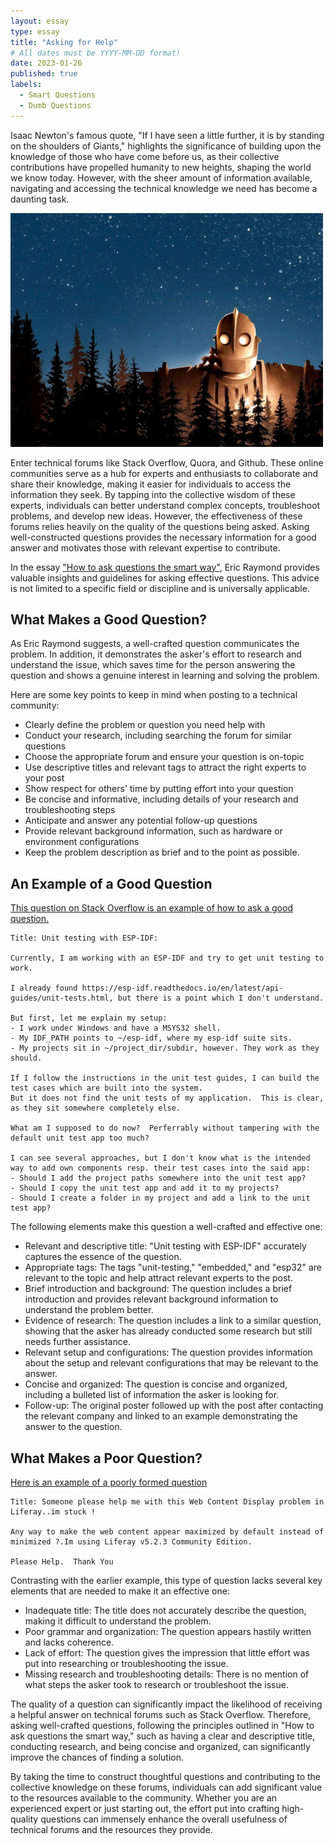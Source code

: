 ```yaml
---
layout: essay
type: essay
title: "Asking for Help"
# All dates must be YYYY-MM-DD format!
date: 2023-01-26
published: true
labels:
  - Smart Questions
  - Dumb Questions
---
```


Isaac Newton's famous quote, "If I have seen a little further, it is by standing on the shoulders of Giants," highlights the significance of building upon the knowledge of those who have come before us, as their collective contributions have propelled humanity to new heights, shaping the world we know today.  However, with the sheer amount of information available, navigating and accessing the technical knowledge we need has become a daunting task.

<img width="500" class="float-end pe-4" src="/img/essayPics/ironGiant.jpg" alt="Standing on the shoulders of giants">

Enter technical forums like Stack Overflow, Quora, and Github.  These online communities serve as a hub for experts and enthusiasts to collaborate and share their knowledge, making it easier for individuals to access the information they seek.  By tapping into the collective wisdom of these experts, individuals can better understand complex concepts, troubleshoot problems, and develop new ideas.  However, the effectiveness of these forums relies heavily on the quality of the questions being asked.  Asking well-constructed questions provides the necessary information for a good answer and motivates those with relevant expertise to contribute.

In the essay ["How to ask questions the smart way"](https://www.catb.org/esr/faqs/smart-questions.html), Eric Raymond provides valuable insights and guidelines for asking effective questions.  This advice is not limited to a specific field or discipline and is universally applicable.

## What Makes a Good Question?
As Eric Raymond suggests, a well-crafted question communicates the problem.  In addition, it demonstrates the asker's effort to research and understand the issue, which saves time for the person answering the question and shows a genuine interest in learning and solving the problem.

Here are some key points to keep in mind when posting to a technical community:
- Clearly define the problem or question you need help with
- Conduct your research, including searching the forum for similar questions
- Choose the appropriate forum and ensure your question is on-topic
- Use descriptive titles and relevant tags to attract the right experts to your post
- Show respect for others' time by putting effort into your question
- Be concise and informative, including details of your research and troubleshooting steps
- Anticipate and answer any potential follow-up questions
- Provide relevant background information, such as hardware or environment configurations
- Keep the problem description as brief and to the point as possible.

## An Example of a Good Question
[This question on Stack Overflow is an example of how to ask a good question.](https://stackoverflow.com/questions/51176779/unit-testing-with-esp-idf)
```
Title: Unit testing with ESP-IDF:

Currently, I am working with an ESP-IDF and try to get unit testing to work.

I already found https://esp-idf.readthedocs.io/en/latest/api-guides/unit-tests.html, but there is a point which I don't understand.

But first, let me explain my setup:
- I work under Windows and have a MSYS32 shell.
- My IDF_PATH points to ~/esp-idf, where my esp-idf suite sits.
- My projects sit in ~/project_dir/subdir, however. They work as they should.

If I follow the instructions in the unit test guides, I can build the test cases which are built into the system. 
But it does not find the unit tests of my application.  This is clear, as they sit somewhere completely else.

What am I supposed to do now?  Perferrably without tampering with the default unit test app too much?

I can see several approaches, but I don't know what is the intended way to add own components resp. their test cases into the said app:
- Should I add the project paths somewhere into the unit test app?
- Should I copy the unit test app and add it to my projects?
- Should I create a folder in my project and add a link to the unit test app?
```
The following elements make this question a well-crafted and effective one:
- Relevant and descriptive title: "Unit testing with ESP-IDF" accurately captures the essence of the question.
- Appropriate tags: The tags "unit-testing," "embedded," and "esp32" are relevant to the topic and help attract relevant experts to the post.
- Brief introduction and background: The question includes a brief introduction and provides relevant background information to understand the problem better.
- Evidence of research: The question includes a link to a similar question, showing that the asker has already conducted some research but still needs further assistance.
- Relevant setup and configurations: The question provides information about the setup and relevant configurations that may be relevant to the answer.
- Concise and organized: The question is concise and organized, including a bulleted list of information the asker is looking for.
- Follow-up: The original poster followed up with the post after contacting the relevant company and linked to an example demonstrating the answer to the question.

## What Makes a Poor Question?
[Here is an example of a poorly formed question](https://stackoverflow.com/questions/1919703/someone-please-help-me-with-this-web-content-display-problem-in-liferay-im-stuc)
```
Title: Someone please help me with this Web Content Display problem in Liferay..im stuck !

Any way to make the web content appear maximized by default instead of minimized ?.Im using Liferay v5.2.3 Community Edition.

Please Help.  Thank You

```
Contrasting with the earlier example, this type of question lacks several key elements that are needed to make it an effective one:
- Inadequate title: The title does not accurately describe the question, making it difficult to understand the problem.
- Poor grammar and organization: The question appears hastily written and lacks coherence.
- Lack of effort: The question gives the impression that little effort was put into researching or troubleshooting the issue.
- Missing research and troubleshooting details: There is no mention of what steps the asker took to research or troubleshoot the issue.

The quality of a question can significantly impact the likelihood of receiving a helpful answer on technical forums such as Stack Overflow.  Therefore, asking well-crafted questions, following the principles outlined in "How to ask questions the smart way," such as having a clear and descriptive title, conducting research, and being concise and organized, can significantly improve the chances of finding a solution.

By taking the time to construct thoughtful questions and contributing to the collective knowledge on these forums, individuals can add significant value to the resources available to the community.  Whether you are an experienced expert or just starting out, the effort put into crafting high-quality questions can immensely enhance the overall usefulness of technical forums and the resources they provide.
